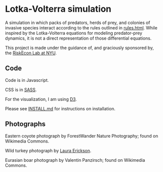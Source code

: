 # Lotka-Volterra simulation

A simulation in which packs of predators, herds of prey, and colonies
of invasive species interact according to the rules outlined in
[rules.html](rules.html).
While inspired by the Lotka-Volterra equations for modeling predator-prey
dynamics, it is not a direct representation of those differential
equations.

This project is made under the guidance of, and graciously sponsored by, the
[RiskEcon Lab at NYU](http://www.cims.nyu.edu/riskeconlab/).


## Code

Code is in Javascript.

CSS is in [SASS](http://sass-lang.com/).

For the visualization, I am using [D3](http://d3js.org).

Please see [INSTALL.md](INSTALL.md) for instructions on installation.


## Photographs

Eastern coyote photograph by ForestWander Nature Photography;
found on Wikimedia Commons.

Wild turkey photograph by [Laura Erickson](http://www.lauraerickson.com).

Eurasian boar photograph by Valentin Panzirsch;
found on Wikimedia Commons.
